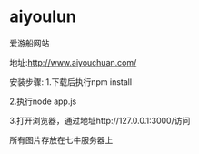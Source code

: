 # aiyoulun
爱游船网站

地址:http://www.aiyouchuan.com/

安装步骤: 
1.下载后执行npm install 

2.执行node app.js

3.打开浏览器，通过地址http://127.0.0.1:3000/访问

所有图片存放在七牛服务器上

